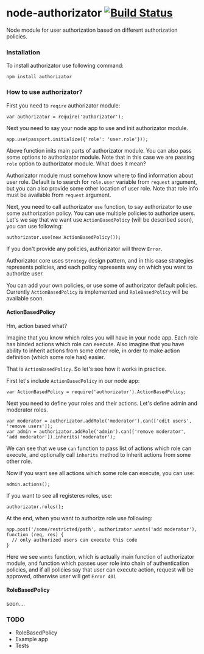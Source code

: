 node-authorizator [![Build Status](https://travis-ci.org/ivpusic/node-authorizator.png?branch=master)](https://travis-ci.org/ivpusic/node-authorizator)
=================

Node module for user authorization based on different authorization policies.

### Installation

To install authorizator use following command:

```
npm install authorizator
```

### How to use authorizator?

First you need to ``reqire`` authorizator module:

```
var authorizator = require('authorizator');
```

Next you need to say your node app to use and init authorizator module.

```
app.use(passport.initialize({'role': 'user.role'}));
```

Above function inits main parts of authorizator module. You can also pass some options to authorizator module.
Note that in this case we are passing ``role`` option to authorizator module. What does it mean?


Authorizator module must somehow know where to find information about user role. Default is to search for ``role.user``
variable from ``request`` argument, but you can also provide some other location of user role. Note that role info
must be available from ``request`` argument. 


Next, you need to call authorizator ``use`` function, to say authorizator to use some authorization policy.
You can use multiple policies to authorize users. 
Let's we say that we want use ``ActionBasedPolicy`` (will be described soon), you can use following:
```
authorizator.use(new ActionBasedPolicy()); 
```

If you don't provide any policies, authorizator will throw ``Error``.

Authorizator core uses ``Strategy`` design pattern, and in this case strategies represents policies, 
and each policy represents way on which you want to authorize user.


You can add your own policies, or use some of authorizator default policies. 
Currently ``ActionBasedPolicy`` is implemented and ``RoleBasedPolicy`` will be available soon.

#### ActionBasedPolicy

Hm, action based what? 

Imagine that you know which roles you will have in your node app. Each role has binded actions which role can execute.
Also imagine that you have ability to inherit actions from some other role, in order to make action definition (which some role has) easier.

That is ``ActionBasedPolicy``. So let's see how it works in practice.

First let's include ``ActionBasedPolicy`` in our node app:

```
var ActionBasedPolicy = require('authorizator').ActionBasedPolicy;
```
Next you need to define your roles and their actions. Let's define admin and moderator roles.

```
var moderator = authorizator.addRole('moderator').can(['edit users', 'remove users']);
var admin = authorizator.addRole('admin').can(['remove moderator', 'add moderator']).inherits('moderator');
```

We can see that we use ``can`` function to pass list of actions which role can execute, and optionally call 
``inherits`` method to inherit actions from some other role.

Now if you want see all actions which some role can execute, you can use:

```
admin.actions();
```

If you want to see all registeres roles, use:
```
authorizator.roles();
```

At the end, when you want to authorize role use following:

```
app.post('/some/restricted/path', authorizator.wants('add moderator'), function (req, res) { 
  // only authorized users can execute this code 
}
```
Here we see ``wants`` function, which is actually main function of authorizator module, and function which passes user role
into chain of authentication policies, and if all policies say that user can execute action, request will be approved,
otherwise user will get ``Error 401``

#### RoleBasedPolicy

soon....

### TODO
- RoleBasedPolicy
- Example app
- Tests
